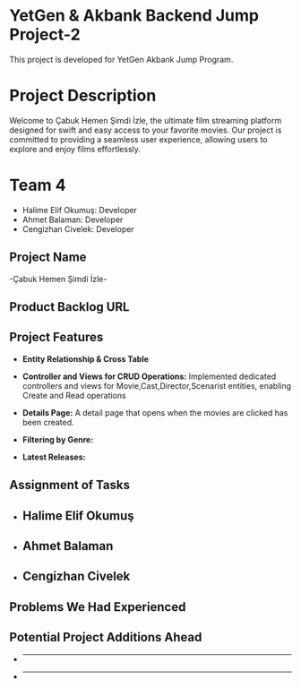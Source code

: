 # YetGen & Akbank Backend Jump Project-2
This project is developed for YetGen Akbank Jump Program.

# Project Description
Welcome to Çabuk Hemen Şimdi İzle, the ultimate film streaming platform designed for swift and easy access to your favorite movies. Our project is committed to providing a seamless user experience, allowing users to explore and enjoy films effortlessly.
# **Team 4**
- Halime Elif Okumuş: Developer
- Ahmet Balaman: Developer
- Cengizhan Civelek: Developer


## Project Name
-Çabuk Hemen Şimdi İzle-

## Product Backlog URL


## Project Features
-	**Entity Relationship & Cross Table**
 
 	
-	**Controller and Views for CRUD Operations:**
  Implemented dedicated controllers and views for Movie,Cast,Director,Scenarist entities, enabling Create and Read operations
 	
- **Details Page:**
   A detail page that opens when the movies are clicked has been created.

- **Filtering by Genre:**
  

- **Latest Releases:**
 
  
## Assignment of Tasks
- **Halime Elif Okumuş**
   -
- **Ahmet Balaman**
   -
- **Cengizhan Civelek**
   -

## Problems We Had Experienced


## Potential Project Additions Ahead
- **  **
 
     
- **  **
   


